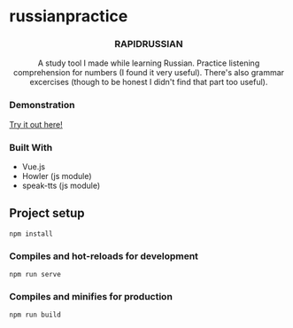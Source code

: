# russianpractice

<h3 align="center">RAPIDRUSSIAN</h3>

  <p align="center">
    A study tool I made while learning Russian. Practice listening comprehension for numbers (I found it very useful). There's also grammar excercises (though to be honest I didn't find that part too useful).
    <br/>
  </p>

<!-- demonstration -->
### Demonstration

<a href="https://rapidrussian.netlify.app/">Try it out here!</a>

### Built With

* Vue.js
* Howler (js module)
* speak-tts (js module)

## Project setup
```
npm install
```

### Compiles and hot-reloads for development
```
npm run serve
```

### Compiles and minifies for production
```
npm run build
```
